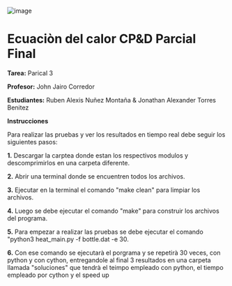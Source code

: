 ![image](https://user-images.githubusercontent.com/83742525/120033799-b3bc7d80-bfc1-11eb-9684-6674aae87b04.png)


# Ecuaciòn del calor CP&D Parcial Final
**Tarea:** Parical 3  

**Profesor:** John Jairo Corredor 

**Estudiantes:** Ruben Alexis Nuñez Montaña &
                 Jonathan Alexander Torres Benitez 
               
               
**Instrucciones**

Para realizar las pruebas y ver los resultados en tiempo real debe seguir los siguientes pasos:

**1.** Descargar la carptea donde estan los respectivos modulos y descomprimirlos en una carpeta diferente.

**2.** Abrir una terminal donde se encuentren todos los archivos.

**3.** Ejecutar en la terminal el comando "make clean" para limpiar los archivos.

**4.** Luego se debe ejecutar el comando "make" para construir los archivos del programa.

**5.** Para empezar a realizar las pruebas se debe ejecutar el comando "python3 heat_main.py -f bottle.dat -e 30.

**6.** Con ese comando se ejecutarà el porgrama y se repetirà 30 veces, con python y con cython, entregandole al final 3 resultados en una carpeta llamada "soluciones" que tendrà el teimpo empleado con python, el tiempo empleado por cython y el speed up
